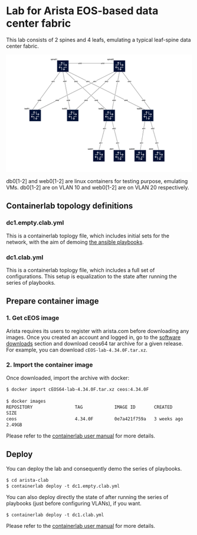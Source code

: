 # Lab for Arista EOS-based data center fabric
This lab consists of 2 spines and  4 leafs, emulating a typical leaf-spine data center fabric.

![](dc1.clab.png)

db0[1-2] and web0[1-2] are linux containers for testing purpose, emulating VMs. db0[1-2] are on VLAN 10 and web0[1-2] are on VLAN 20 respectively.

## Containerlab topology definitions
### dc1.empty.clab.yml
This is a containerlab toplogy file, which includes initial sets for the network, with the aim of demoing [the ansible playbooks](../arista-ansible-lab/README.md).

### dc1.clab.yml
This is a containerlab toplogy file, which includes a full set of configurations. This setup is equalization to the state after running the series of playbooks. 

## Prepare container image
### 1. Get cEOS image
Arista requires its users to register with arista.com before downloading any images. Once you created an account and logged in, go to the [software downloads](https://www.arista.com/en/support/software-download) section and download ceos64 tar archive for a given release. For example, you can download `cEOS-lab-4.34.0F.tar.xz`.

### 2. Import the container image
Once downloaded, import the archive with docker:
```
$ docker import cEOS64-lab-4.34.0F.tar.xz ceos:4.34.0F

$ docker images
REPOSITORY                TAG            IMAGE ID       CREATED       SIZE
ceos                      4.34.0F        0e7a421f759a   3 weeks ago   2.49GB
```
Please refer to the [containerlab user manual](https://containerlab.dev/manual/kinds/ceos/#arista-ceos) for more details.

## Deploy
You can deploy the lab and consequently demo the series of playbooks. 
```
$ cd arista-clab
$ containerlab deploy -t dc1.empty.clab.yml 
```
You can also deploy directly the state of after running the series of playbooks (just before configuring VLANs), if you want.
```
$ containerlab deploy -t dc1.clab.yml
```
Please refer to the [containerlab user manual](https://containerlab.dev/manual/kinds/ceos/#arista-ceos) for more details.